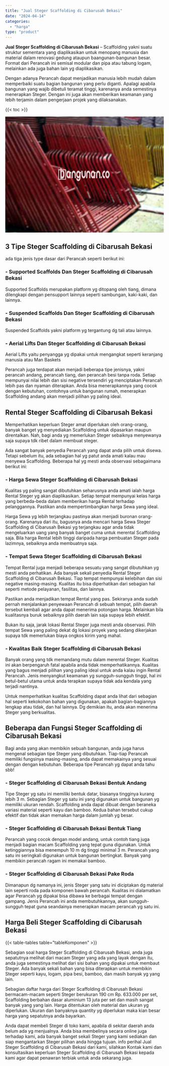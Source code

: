 ```yaml
---
title: "Jual Steger Scaffolding di Cibarusah Bekasi"
date: "2024-04-14"
categories: 
  - "harga"
type: "product"
---
```


**Jual Steger Scaffolding di Cibarusah Bekasi** – Scaffolding yakni suatu struktur sementara yang diaplikasikan untuk menopang manusia dan material dalam renovasi gedung ataupun baangunan-bangunan besar. Format dari Perancah ini semisal modular dan pipa atau tabung logam, melainkan ada juga bahan lain yg diaplikasikan.

Dengan adanya Perancah dapat menjadikan manusia lebih mudah dalam memperbaiki suatu bagian bangunan yang perlu diganti. Apalagi apabila bangunan yang wajib dibetuli teramat tinggi, karenanya anda semestinya menerapkan Steger. Dengan ini juga akan memberikan keamanan yang lebih terjamin dalam pengerjaan projek yang dilaksanakan.

{{< toc >}}

![Jual Steger Scaffolding di Cibarusah Bekasi](/images/sewa-scaffolding-steger-30.png)

## 3 Tipe Steger Scaffolding di Cibarusah Bekasi

ada tiga jenis type dasar dari Perancah seperti berikut ini:

### \- Supported Scaffolds Dan Steger Scaffolding di Cibarusah Bekasi

Supported Scaffolds merupakan platform yg ditopang oleh tiang, dimana dilengkapi dengan pensupport lainnya seperti sambungan, kaki-kaki, dan lainnya.

### \- Suspended Scaffolds Dan Steger Scaffolding di Cibarusah Bekasi

Suspended Scaffolds yakni platform yg tergantung dg tali atau lainnya.

### \- Aerial Lifts Dan Steger Scaffolding di Cibarusah Bekasi

Aerial Lifts yaitu penyangga yg dipakai untuk mengangkat seperti keranjang manusia atau Man Baskets

Perancah juga terdapat akan menjadi beberapa tipe jenisnya, yakni perancah andang, perancah tiang, dan perancah besi tanpa roda. Setiap mempunyai nilai lebih dan sisi negative tersendiri yg menciptakan Perancah lebih pas dan nyaman diterapkan. Anda bisa menerapkannya yang cocok dengan kebutuhan, contohnya untuk bangunan rumah, menerapkan Scaffolding andang akan menjadi pilihan yg paling ideal.

## Rental Steger Scaffolding di Cibarusah Bekasi

Memperhatikan keperluan Steger amat diperlukan oleh orang-orang, banyak banget yg menyediakan Scaffolding untuk dipasarkan maupun direntalkan. Nah, bagi anda yg memerlukan Steger sebaiknya menyewanya saja supaya tdk ribet dalam membuat steger.

Ada sangat banyak penyedia Perancah yang dapat anda pilih untuk disewa. Tetapi sebelum itu, ada sebagian hal yg patut anda amati kalau mau menyewa Scaffolding. Beberapa hal yg mesti anda observasi sebagaimana berikut ini:

### \- Harga Sewa Steger Scaffolding di Cibarusah Bekasi

Kualitas yg paling sangat dibutuhkan seharusnya anda amati ialah harga Rental Steger yg akan diaplikasikan. Setiap tempat mempunyai kelas harga yang berbeda-beda dalam memberikan harga Rental terhadap pelanggannya. Pastikan anda mempertimbangkan harga Sewa yang ideal.

Harga Sewa yg lebih terjangkau pastinya akan menjadi buronan orang-orang. Karenanya dari itu, bagusnya anda mencari harga Sewa Steger Scaffolding di Cibarusah Bekasi yg terjangkau agar anda tidak mengeluarkan uang yang banyak banget cuma untuk merental Scaffolding saja. Bila harga Rental lebih tinggi daripada harga pembuatan Steger pada lazimnya, sebaiknya anda membuatnya saja.

### \- Tempat Sewa Steger Scaffolding di Cibarusah Bekasi

Tempat Rental juga menjadi beberapa sesuatu yang sangat dibutuhkan yg mesti anda perhatikan. Ada banyak sekali penyedia Rental Steger Scaffolding di Cibarusah Bekasi. Tiap tempat mempunyai kelebihan dan sisi negative masing-masing. Kualitas itu bisa diperhatikan dari sebagian hal seperti metode pelayanan, fasilitas, dan lainnya.

Pastikan anda menjadikan tempat Rental yang pas. Sekiranya anda sudah pernah menjalankan penyewaan Perancah di sebuah tempat, pilih daerah tersebut kembali agar anda dapat menerima potongan harga. Melainkan bila kualitasnya buruk sebaiknya pilih daerah lain saja supaya lebih efektif.

Bukan itu saja, jarak lokasi Rental Steger juga mesti anda observasi. Pilih tempat Sewa yang paling dekat dg lokasi proyek yang sedang dikerjakan supaya tdk memerlukan biaya ongkos kirim yang mahal.

### \- Kwalitas Baik Steger Scaffolding di Cibarusah Bekasi

Banyak orang yang tdk memandang mutu dalam merental Steger. Kualitas ini akan berpengaruh fatal apabila anda tidak memperhatikannya. Kualitas yang bagus menjadi pilihan yang paling ideal untuk anda kalau ingin Rental Perancah. Jenis menyangkut keamanan yg sungguh-sungguh tinggi, hal ini betul-betul utama untuk anda terapkan supaya tidak ada kendala yang terjadi nantinya.

Untuk memperhatikan kualitas Scaffolding dapat anda lihat dari sebagian hal seperti kekokohan bahan yang digunakan, apakah bagian-bagiannya lengkap atau tidak, dan hal lainnya. Dg demikian itu, anda akan menerima Steger yang berkualitas.

## Beberapa dan Fungsi Steger Scaffolding di Cibarusah Bekasi

Bagi anda yang akan membikin sebuah bangunan, anda juga harus mengenal sebagian tipe Steger yang dibutuhkan. Tiap-tiap Perancah memiliki fungsinya masing-masing, anda dapat memakainya yang sesuai dengan dengan kebutuhan. Beberapa tipe Perancah yg dapat anda tahu sbb!

### \- Steger Scaffolding di Cibarusah Bekasi Bentuk Andang

Tipe Steger yg satu ini memiliki bentuk datar, biasanya tingginya kurang lebih 3 m. Sebagian Steger yg satu ini yang digunakan untuk bangunan yg memiliki ukuran rendah. Scaffolding anda dapat dibuat dengan beraneka variasi material seperti kayu dan bamboo. Kedua bahan tersebut cukup efektif dan tidak akan memakan harga dalam jumlah yg besar.

### \- Steger Scaffolding di Cibarusah Bekasi Bentuk Tiang

Perancah yang cocok dengan model andang, untuk contoh tiang juga menjadi bagian macam Scaffolding yang tepat guna digunakan. Untuk ketinggiannya bisa menempuh 10 m dg tinggi minimal 3 m. Perancah yang satu ini seringkali digunakan untuk bangunan bertingkat. Banyak yang membikin perancah ragam ini memakai bamboo.

### \- Steger Scaffolding di Cibarusah Bekasi Pake Roda

Dimanapun dg namanya ini, jenis Steger yang satu ini diciptakan dg material lain seperti roda pada komponen bawah perancah. Kualitas ini dialamatkan agar Perancah yg dipakai bisa dibawa ke berbagai tempat dengan gampang. Jenis Perancah ini anda membutuhkannya, akan sungguh-sungguh tepat guna seandainya menerapkan macam perancah yg satu ini.

## Harga Beli Steger Scaffolding di Cibarusah Bekasi

{{< table-tables table="tableKomponen" >}}

Sebagian soal harga Steger Scaffolding di Cibarusah Bekasi, anda juga sepatutnya melihat dari macam Steger yang ada yang layak dengan itu, anda juga semestinya melihat dari sisi bahan yang dipakai untuk membaut Steger. Ada banyak sekali bahan yang bisa diterapkan untuk membikin Steger seperti kayu, logam, pipa besi, bamboo, dan masih banyak yg yang lain.

Sebagian daftar harga dari Steger Scaffolding di Cibarusah Bekasi bermacam-macam seperti Steger berukuran 190 cm Rp. 633.000 per set, Scaffolding berbahan dasar aluminium 13 juta per set dan masih sangat banyak yang yang lain. Harga ditentukan oleh material dan ukuran yg diperlukan. Ukuran dan banyaknya quantity yg diperlukan maka kian besar harga yang sepatutnya anda bayarkan.

Anda dapat membeli Steger di toko kami, apabila di sekitar daerah anda belum ada yg menjualnya. Anda bisa membelinya secara online juga terhadap kami, ada banyak banget sekali Steger yang kami sediakan dan siap mengantarkan Steger pilihan anda hingga tujuan. info perihal Jual Steger Scaffolding di Cibarusah Bekasi dari kami, silahkan Kontak kami dan konsultasikan keperluan Steger Scaffolding di Cibarusah Bekasi kepada kami agar dapat penawran terbiak untuk anda sekarang juga.
